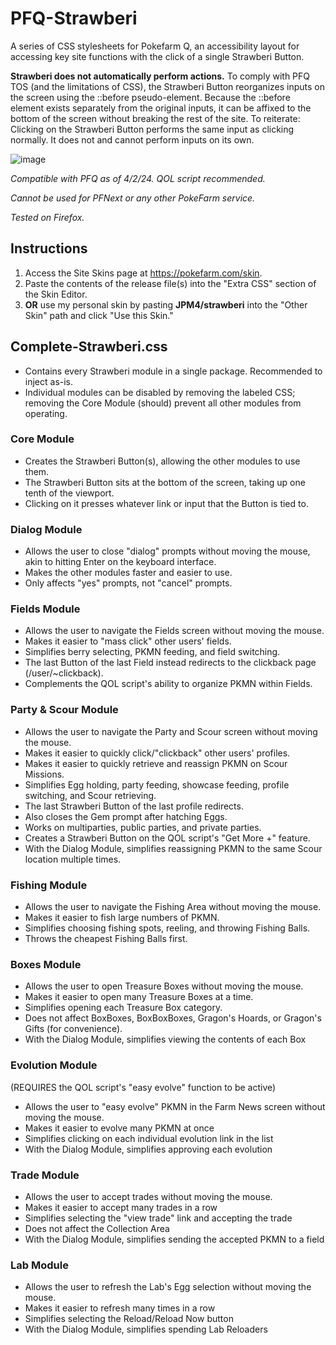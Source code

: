 # PFQ-Strawberi
A series of CSS stylesheets for Pokefarm Q, an accessibility layout for accessing key site functions with the click of a single Strawberi Button.

**Strawberi does not automatically perform actions.** To comply with PFQ TOS (and the limitations of CSS), the Strawberi Button reorganizes inputs on the screen using the ::before pseudo-element. Because the ::before element exists separately from the original inputs, it can be affixed to the bottom of the screen without breaking the rest of the site. To reiterate: Clicking on the Strawberi Button performs the same input as clicking normally. It does not and cannot perform inputs on its own. 

![image](https://github.com/Marirow/PFQ-Strawberi/assets/110361976/b36d9b31-56ff-4011-923a-4cacefea36f6)

*Compatible with PFQ as of 4/2/24. QOL script recommended.*

*Cannot be used for PFNext or any other PokeFarm service.*

*Tested on Firefox.*

## Instructions
1. Access the Site Skins page at https://pokefarm.com/skin.
2. Paste the contents of the release file(s) into the "Extra CSS" section of the Skin Editor.
3. **OR** use my personal skin by pasting **JPM4/strawberi** into the "Other Skin" path and click "Use this Skin."

## Complete-Strawberi.css
- Contains every Strawberi module in a single package. Recommended to inject as-is.
- Individual modules can be disabled by removing the labeled CSS; removing the Core Module (should) prevent all other modules from operating.

### Core Module
- Creates the Strawberi Button(s), allowing the other modules to use them.
- The Strawberi Button sits at the bottom of the screen, taking up one tenth of the viewport.
- Clicking on it presses whatever link or input that the Button is tied to.

### Dialog Module
- Allows the user to close "dialog" prompts without moving the mouse, akin to hitting Enter on the keyboard interface.
- Makes the other modules faster and easier to use.
- Only affects "yes" prompts, not "cancel" prompts.

### Fields Module
- Allows the user to navigate the Fields screen without moving the mouse.
- Makes it easier to "mass click" other users' fields.
- Simplifies berry selecting, PKMN feeding, and field switching.
- The last Button of the last Field instead redirects to the clickback page (/user/~clickback).
- Complements the QOL script's ability to organize PKMN within Fields.

### Party & Scour Module
- Allows the user to navigate the Party and Scour screen without moving the mouse.
- Makes it easier to quickly click/"clickback" other users' profiles.
- Makes it easier to quickly retrieve and reassign PKMN on Scour Missions.
- Simplifies Egg holding, party feeding, showcase feeding, profile switching, and Scour retrieving.
- The last Strawberi Button of the last profile redirects.
- Also closes the Gem prompt after hatching Eggs.
- Works on multiparties, public parties, and private parties.
- Creates a Strawberi Button on the QOL script's "Get More +" feature.
- With the Dialog Module, simplifies reassigning PKMN to the same Scour location multiple times.

### Fishing Module
- Allows the user to navigate the Fishing Area without moving the mouse.
- Makes it easier to fish large numbers of PKMN.
- Simplifies choosing fishing spots, reeling, and throwing Fishing Balls.
- Throws the cheapest Fishing Balls first.

### Boxes Module
- Allows the user to open Treasure Boxes without moving the mouse.
- Makes it easier to open many Treasure Boxes at a time.
- Simplifies opening each Treasure Box category.
- Does not affect BoxBoxes, BoxBoxBoxes, Gragon's Hoards, or Gragon's Gifts (for convenience).
- With the Dialog Module, simplifies viewing the contents of each Box

### Evolution Module
(REQUIRES the QOL script's "easy evolve" function to be active)

- Allows the user to "easy evolve" PKMN in the Farm News screen without moving the mouse.
- Makes it easier to evolve many PKMN at once
- Simplifies clicking on each individual evolution link in the list
- With the Dialog Module, simplifies approving each evolution

### Trade Module
- Allows the user to accept trades without moving the mouse.
- Makes it easier to accept many trades in a row
- Simplifies selecting the "view trade" link and accepting the trade
- Does not affect the Collection Area
- With the Dialog Module, simplifies sending the accepted PKMN to a field

### Lab Module
- Allows the user to refresh the Lab's Egg selection without moving the mouse.
- Makes it easier to refresh many times in a row
- Simplifies selecting the Reload/Reload Now button
- With the Dialog Module, simplifies spending Lab Reloaders

